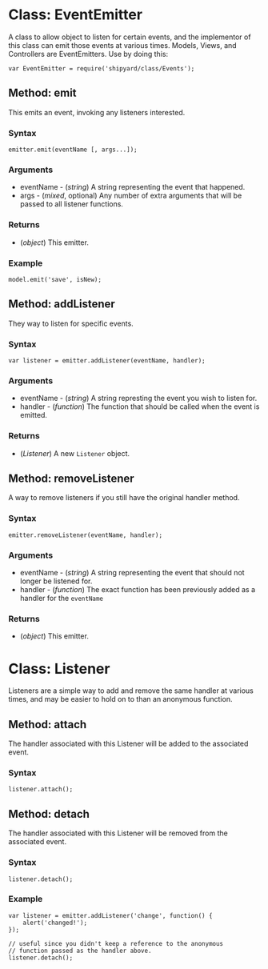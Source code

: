 # Class: EventEmitter

A class to allow object to listen for certain events, and the
implementor of this class can emit those events at various times.
Models, Views, and Controllers are EventEmitters. Use by doing this:

	var EventEmitter = require('shipyard/class/Events');

## Method: emit

This emits an event, invoking any listeners interested.

### Syntax

	emitter.emit(eventName [, args...]);

### Arguments

- eventName - (_string_) A string representing the event that happened.
- args - (_mixed_, optional) Any number of extra arguments that will be
  passed to all listener functions.

### Returns

- (_object_) This emitter.

### Example

	model.emit('save', isNew);

## Method: addListener

They way to listen for specific events.

### Syntax

	var listener = emitter.addListener(eventName, handler);

### Arguments

- eventName - (_string_) A string represting the event you wish to
  listen for.
- handler - (_function_) The function that should be called when the
  event is emitted.

### Returns

- (_Listener_) A new `Listener` object.

## Method: removeListener

A way to remove listeners if you still have the original handler method.

### Syntax

	emitter.removeListener(eventName, handler);

### Arguments

- eventName - (_string_) A string representing the event that should not
  longer be listened for.
- handler - (_function_) The exact function has been previously added as
  a handler for the `eventName`

### Returns

- (_object_) This emitter.

# Class: Listener

Listeners are a simple way to add and remove the same handler at various
times, and may be easier to hold on to than an anonymous function.

## Method: attach

The handler associated with this Listener will be added to the
associated event.

### Syntax

	listener.attach();

## Method: detach

The handler associated with this Listener will be removed from the
associated event.

### Syntax

	listener.detach();

### Example

	var listener = emitter.addListener('change', function() {
		alert('changed!');	
	});

	// useful since you didn't keep a reference to the anonymous
	// function passed as the handler above.
	listener.detach();
